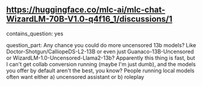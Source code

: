 ## https://huggingface.co/mlc-ai/mlc-chat-WizardLM-70B-V1.0-q4f16_1/discussions/1

contains_question: yes

question_part: Any chance you could do more uncensored 13b models? Like Doctor-Shotgun/CalliopeDS-L2-13B or even just Guanaco-13B-Uncensored or WizardLM-1.0-Uncensored-Llama2-13b? Apparently this thing is fast, but I can't get collab conversion running (maybe I'm just dumb), and the models you offer by default aren't the best, you know? People running local models often want either a) uncensored assistant or b) roleplay